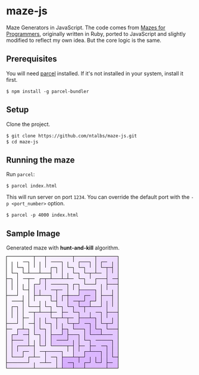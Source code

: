 # maze-js
Maze Generators in JavaScript. The code comes from [Mazes for Programmers](https://pragprog.com/book/jbmaze/mazes-for-programmers), originally written in Ruby, ported to JavaScript and slightly modified to reflect my own idea. But the core logic is the same.

## Prerequisites
You will need [parcel](https://parceljs.org/getting_started.html) installed. If it's not installed in your system, install it first.

    $ npm install -g parcel-bundler

## Setup
Clone the project.

    $ git clone https://github.com/ntalbs/maze-js.git
    $ cd maze-js

## Running the maze
Run `parcel`:

    $ parcel index.html

This will run server on port `1234`. You can override the default port with the `-p <port_number>` option.

    $ parcel -p 4000 index.html

## Sample Image
Generated maze with **hunt-and-kill** algorithm.

![](images/hunt-and-kill.png)
